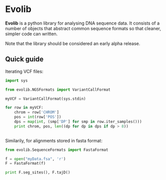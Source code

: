 Evolib
======

**Evolib** is a python library for analysing DNA sequence data. It consists of a number of objects that abstract common sequence formats so that cleaner, simpler code can written.

Note that the library should be considered an early alpha release. 

Quick guide
-------------

Iterating VCF files:
```python
import sys

from evolib.NGSFormats import VariantCallFormat

myVCF = VariantCallFormat(sys.stdin)

for row in myVCF:
    chrom = row['CHROM']
    pos = int(row['POS'])
    dps = map(int, (smp['DP'] for smp in row.iter_samples()))
    print chrom, pos, len((dp for dp in dps if dp > 8))
    
```

Similarily, for alignments stored in fasta format:
```python
from evolib.SequenceFormats import FastaFormat

f = open("myData.fsa", 'r')
F = FastaFormat(f)

print F.seg_sites(), F.tajD()
```
